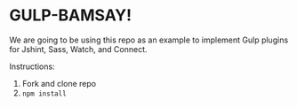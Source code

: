 # GULP-BAMSAY!

We are going to be using this repo as an example to implement Gulp plugins for Jshint, Sass, Watch, and Connect.

Instructions:

1. Fork and clone repo
2. `npm install`
